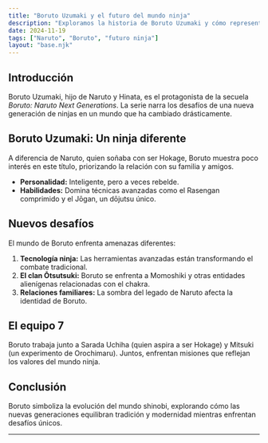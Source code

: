 ```yaml
---
title: "Boruto Uzumaki y el futuro del mundo ninja"
description: "Exploramos la historia de Boruto Uzumaki y cómo representa una nueva generación en el mundo ninja."
date: 2024-11-19
tags: ["Naruto", "Boruto", "futuro ninja"]
layout: "base.njk"
---
```


## Introducción

Boruto Uzumaki, hijo de Naruto y Hinata, es el protagonista de la secuela *Boruto: Naruto Next Generations*. La serie narra los desafíos de una nueva generación de ninjas en un mundo que ha cambiado drásticamente.

## Boruto Uzumaki: Un ninja diferente

A diferencia de Naruto, quien soñaba con ser Hokage, Boruto muestra poco interés en este título, priorizando la relación con su familia y amigos.

- **Personalidad:** Inteligente, pero a veces rebelde.
- **Habilidades:** Domina técnicas avanzadas como el Rasengan comprimido y el Jōgan, un dōjutsu único.

## Nuevos desafíos

El mundo de Boruto enfrenta amenazas diferentes:
1. **Tecnología ninja:** Las herramientas avanzadas están transformando el combate tradicional.
2. **El clan Ōtsutsuki:** Boruto se enfrenta a Momoshiki y otras entidades alienígenas relacionadas con el chakra.
3. **Relaciones familiares:** La sombra del legado de Naruto afecta la identidad de Boruto.

## El equipo 7

Boruto trabaja junto a Sarada Uchiha (quien aspira a ser Hokage) y Mitsuki (un experimento de Orochimaru). Juntos, enfrentan misiones que reflejan los valores del mundo ninja.

## Conclusión

Boruto simboliza la evolución del mundo shinobi, explorando cómo las nuevas generaciones equilibran tradición y modernidad mientras enfrentan desafíos únicos.

---

